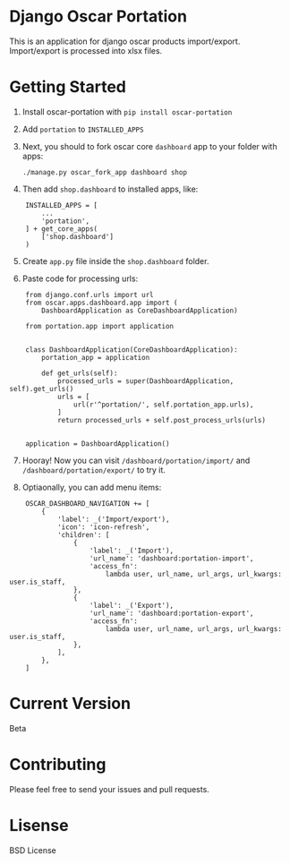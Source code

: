 # Django Oscar Portation

This is an application for django oscar products import/export. Import/export is processed into xlsx files.


# Getting Started

1. Install oscar-portation with `pip install oscar-portation`

2. Add `portation` to `INSTALLED_APPS`

3. Next, you should to fork oscar core `dashboard` app to your folder with apps:

	`./manage.py oscar_fork_app dashboard shop`

4. Then add `shop.dashboard` to installed apps, like:
```
	INSTALLED_APPS = [
		...
	    'portation',
	] + get_core_apps(
	    ['shop.dashboard']
	)
```
5. Create `app.py` file inside the `shop.dashboard` folder.

6. Paste code for processing urls:

```
	from django.conf.urls import url
	from oscar.apps.dashboard.app import (
	    DashboardApplication as CoreDashboardApplication)

	from portation.app import application


	class DashboardApplication(CoreDashboardApplication):
	    portation_app = application

	    def get_urls(self):
	        processed_urls = super(DashboardApplication, self).get_urls()
	        urls = [
	            url(r'^portation/', self.portation_app.urls),
	        ]
	        return processed_urls + self.post_process_urls(urls)


	application = DashboardApplication()

```

7. Hooray! Now you can visit `/dashboard/portation/import/` and `/dashboard/portation/export/` to try it.

8. Optiaonally, you can add menu items:

```
	OSCAR_DASHBOARD_NAVIGATION += [
	    {
	        'label': _('Import/export'),
	        'icon': 'icon-refresh',
	        'children': [
	            {
	                'label': _('Import'),
	                'url_name': 'dashboard:portation-import',
	                'access_fn':
	                    lambda user, url_name, url_args, url_kwargs: user.is_staff,
	            },
	            {
	                'label': _('Export'),
	                'url_name': 'dashboard:portation-export',
	                'access_fn':
	                    lambda user, url_name, url_args, url_kwargs: user.is_staff,
	            },
	        ],
	    },
	]
```

# Current Version 
Beta

# Contributing

Please feel free to send your issues and pull requests.

# Lisense
BSD License
